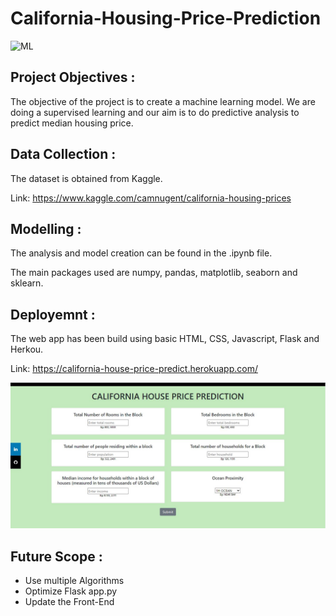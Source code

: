 # California-Housing-Price-Prediction

![ML](https://img.shields.io/badge/ML-Regression-blue.svg) 

## Project Objectives :
The objective of the project is to create a machine learning model. We are doing a supervised learning and our aim is to do predictive analysis to predict median housing price.

## Data Collection :
The dataset is obtained from Kaggle. 

Link: https://www.kaggle.com/camnugent/california-housing-prices

## Modelling :
The analysis and model creation can be found in the .ipynb file. 

The main packages used are numpy, pandas, matplotlib, seaborn and sklearn.  

## Deployemnt :
The web app has been build using basic HTML, CSS, Javascript, Flask and Herkou.

Link: https://california-house-price-predict.herokuapp.com/


![ML](Screenshots/CaliforniaHousePricePredictionHeroku.JPG)

## Future Scope :
* Use multiple Algorithms
* Optimize Flask app.py
* Update the Front-End 
